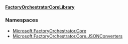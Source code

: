 #### [FactoryOrchestratorCoreLibrary](./FactoryOrchestratorCoreLibrary.md 'FactoryOrchestratorCoreLibrary')
### Namespaces
- [Microsoft.FactoryOrchestrator.Core](./Microsoft-FactoryOrchestrator-Core.md 'Microsoft.FactoryOrchestrator.Core')
- [Microsoft.FactoryOrchestrator.Core.JSONConverters](./Microsoft-FactoryOrchestrator-Core-JSONConverters.md 'Microsoft.FactoryOrchestrator.Core.JSONConverters')
